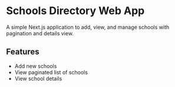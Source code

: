 # Schools Directory Web App

A simple Next.js application to add, view, and manage schools with pagination and details view.

## Features
- Add new schools
- View paginated list of schools
- View school details
